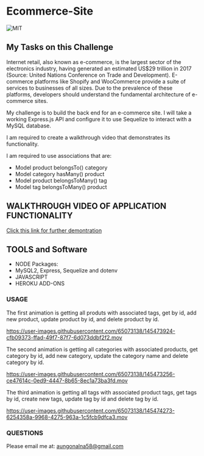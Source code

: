 # Ecommerce-Site
![MIT](https://img.shields.io/github/license/Alma-Dev914/Ecommerce-Site)

## My Tasks on this Challenge
Internet retail, also known as e-commerce, is the largest sector of the electronics industry, having generated an estimated US$29 trillion in 2017 (Source: United Nations Conference on Trade and Development). E-commerce platforms like Shopify and WooCommerce provide a suite of services to businesses of all sizes. Due to the prevalence of these platforms, developers should understand the fundamental architecture of e-commerce sites.

My challenge is to build the back end for an e-commerce site. I will take a working Express.js API and configure it to use Sequelize to interact with a MySQL database.

I am required to create a walkthrough video that demonstrates its functionality.

I am required to use associations that are:
* Model product belongsTo() category
* Model category hasMany() product
* Model product belongsToMany() tag
* Model tag belongsToMany() product

## WALKTHROUGH VIDEO OF APPLICATION FUNCTIONALITY
[Click this link for further demontration](https://www.youtube.com/watch?v=XLXTBTb8uo0)

## TOOLS and Software
* NODE Packages:
* MySQL2, Express, Sequelize and dotenv
* JAVASCRIPT
* HEROKU ADD-ONS

### USAGE



The first animation is getting all produts with associated tags, get by id, add new product, update product by id, and delete product by id.




https://user-images.githubusercontent.com/65073138/145473924-cfb09373-ffad-49f7-87f7-6d073ddbf2f2.mov





The second animation is getting all categories with associated products, get category by id, add new category, update the category name and delete category by id.

https://user-images.githubusercontent.com/65073138/145473256-ce47614c-0ed9-4447-8b65-8ec1a73ba3fd.mov

The third animation is getting all tags with associated product tags, get tags by id, create new tags, update tag by id and delete tag by id.



https://user-images.githubusercontent.com/65073138/145474273-6254358a-9968-4275-963a-1c5fcb9dfca3.mov




### QUESTIONS
Please email me at: <a href="mailto:aungonalna58@gamil.com"> aungonalna58@gmail.com</a>

